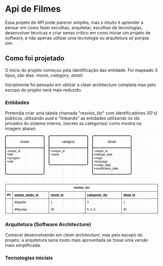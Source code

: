 # Api de Filmes
Essa projeto de API pode parecer simples, mas o intuito é aprender a pensar em como fazer escolhas, arquitetar, escolhas de tecnologias, desenvolver técnicas e criar senso crítico em como iniciar um projeto de software, e não apenas utilizar uma tecnologia ou arquitetura só porque sim.

## Como foi projetado

O início do projeto começou pela identificação das entidade. Foi mapeado 3 tipos, são elas: *movie*, *category*, *detail*.

Inicialmente foi pensado em utilizar a clean architecture completa mas pelo escopo do projeto será mais reduzido.

### Entidades
Pretendia criar uma tabela chamada "*movies_list*" com identificadores (ID's) públicos, utilizando uuid e "linkando" as entidades utilizando os ids privados do sistema interno, (exceto as categorias) como mostra na imagem abaixo.

![Entities](./docs/entities.png)

### Arquitetura (Software Architecture)

Comecei desenvolvendo em *clean architecture*, mas pelo escopo do projeto, a arquitetura seria muito mais aproveitada se fosse uma versão mais simplificada.

<!-- TODO: Explicar melhor sobre a simplificação da arquitetura... -->

### Tecnologias iniciais

